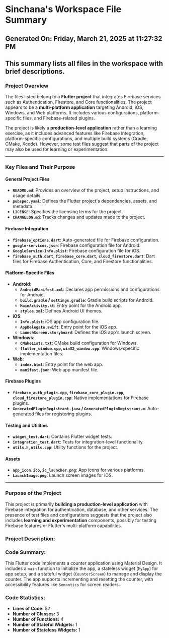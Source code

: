 # Sinchana's Workspace File Summary
## Generated On: Friday, March 21, 2025 at 11:27:32 PM
This summary lists all files in the workspace with brief descriptions.
---
### Project Overview

The files listed belong to a **Flutter project** that integrates Firebase services such as Authentication, Firestore, and Core functionalities. The project appears to be a **multi-platform application** targeting Android, iOS, Windows, and Web platforms. It includes various configurations, platform-specific files, and Firebase-related plugins.

The project is likely a **production-level application** rather than a learning exercise, as it includes advanced features like Firebase integration, platform-specific configurations, and multiple build systems (Gradle, CMake, Xcode). However, some test files suggest that parts of the project may also be used for learning or experimentation.

---

### Key Files and Their Purpose

#### General Project Files
- **`README.md`**: Provides an overview of the project, setup instructions, and usage details.
- **`pubspec.yaml`**: Defines the Flutter project's dependencies, assets, and metadata.
- **`LICENSE`**: Specifies the licensing terms for the project.
- **`CHANGELOG.md`**: Tracks changes and updates made to the project.

#### Firebase Integration
- **`firebase_options.dart`**: Auto-generated file for Firebase configuration.
- **`google-services.json`**: Firebase configuration file for Android.
- **`GoogleService-Info.plist`**: Firebase configuration file for iOS.
- **`firebase_auth.dart`, `firebase_core.dart`, `cloud_firestore.dart`**: Dart files for Firebase Authentication, Core, and Firestore functionalities.

#### Platform-Specific Files
- **Android**:
  - **`AndroidManifest.xml`**: Declares app permissions and configurations for Android.
  - **`build.gradle` / `settings.gradle`**: Gradle build scripts for Android.
  - **`MainActivity.kt`**: Entry point for the Android app.
  - **`styles.xml`**: Defines Android UI themes.
- **iOS**:
  - **`Info.plist`**: iOS app configuration file.
  - **`AppDelegate.swift`**: Entry point for the iOS app.
  - **`LaunchScreen.storyboard`**: Defines the iOS app's launch screen.
- **Windows**:
  - **`CMakeLists.txt`**: CMake build configuration for Windows.
  - **`flutter_window.cpp`, `win32_window.cpp`**: Windows-specific implementation files.
- **Web**:
  - **`index.html`**: Entry point for the web app.
  - **`manifest.json`**: Web app manifest file.

#### Firebase Plugins
- **`firebase_auth_plugin.cpp`, `firebase_core_plugin.cpp`, `cloud_firestore_plugin.cpp`**: Native implementations for Firebase plugins.
- **`GeneratedPluginRegistrant.java` / `GeneratedPluginRegistrant.m`**: Auto-generated files for registering plugins.

#### Testing and Utilities
- **`widget_test.dart`**: Contains Flutter widget tests.
- **`integration_test.dart`**: Tests for integration-level functionality.
- **`utils.h`, `utils.cpp`**: Utility functions for the project.

#### Assets
- **`app_icon.ico`, `ic_launcher.png`**: App icons for various platforms.
- **`LaunchImage.png`**: Launch screen images for iOS.

---

### Purpose of the Project

This project is primarily **building a production-level application** with Firebase integration for authentication, database, and other services. The presence of test files and configurations suggests that the project also includes **learning and experimentation** components, possibly for testing Firebase features or Flutter's multi-platform capabilities. 
### Project Description:
 ### Code Summary:
This Flutter code implements a counter application using Material Design. It includes a `main` function to initialize the app, a stateless widget (`MyApp`) for app setup, and a stateful widget (`CounterScreen`) to manage and display the counter. The app supports incrementing and resetting the counter, with accessibility features like `Semantics` for screen readers.

### Code Statistics:
- **Lines of Code:** 52
- **Number of Classes:** 3
- **Number of Functions:** 4
- **Number of Stateful Widgets:** 1
- **Number of Stateless Widgets:** 1
